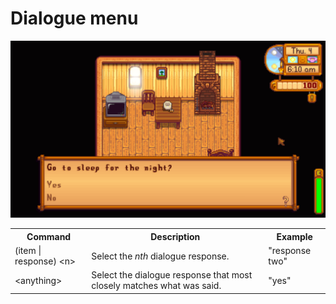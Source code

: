 # Dialogue menu

<img src="./images/dialogue-menu.png" width="600" />

<table>
    <tr>
        <th>Command</th>
        <th>Description</th>
        <th>Example</th>
    </tr>
    <tr>
        <td>(item | response) &lt;n&gt;</td>
        <td>Select the <i>nth</i> dialogue response.</td>
        <td>"response two"</td>
    </tr>
    <tr>
        <td>&lt;anything&gt;</td>
        <td>Select the dialogue response that most closely matches what was said.</td>
        <td>"yes"</td>
    </tr>
</table>